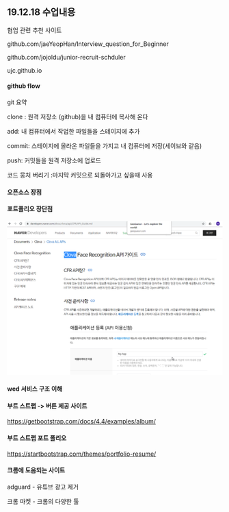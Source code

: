 ## 19.12.18 수업내용

협업 관련 추천 사이트 

github.com/jaeYeopHan/Interview_question_for_Beginner

github.com/jojoldu/junior-recruit-schduler

ujc.github.io

#### github flow

git 요약

clone : 원격 저장소 (github)을 내 컴퓨터에 복사해 온다

add: 내 컴퓨터에서 작업한 파일들을 스테이지에 추가

commit: 스테이지에 올라온 파일들을 가지고 내 컴퓨터에 저장(세이브와 같음)

push: 커밋들을 원격 저장소에 업로드

코드 뭉처 버리기 :마지막 커밋으로 되돌아가고 싶을때 사용



#### 오픈소스 장점

#### 포트폴리오 장단점

![image-20191218133827400](191218_01_git중급.assets/image-20191218133827400.png)

#### wed 서비스 구조 이해

#### 부트 스트랩 -> 버튼 제공 사이트

https://getbootstrap.com/docs/4.4/examples/album/

#### 부트 스트랩 포트 폴리오

https://startbootstrap.com/themes/portfolio-resume/

#### 크롬에 도움되는 사이트

adguard -  유튜브 광고 제거

크롬 마켓 - 크롬의 다양한 툴

 



